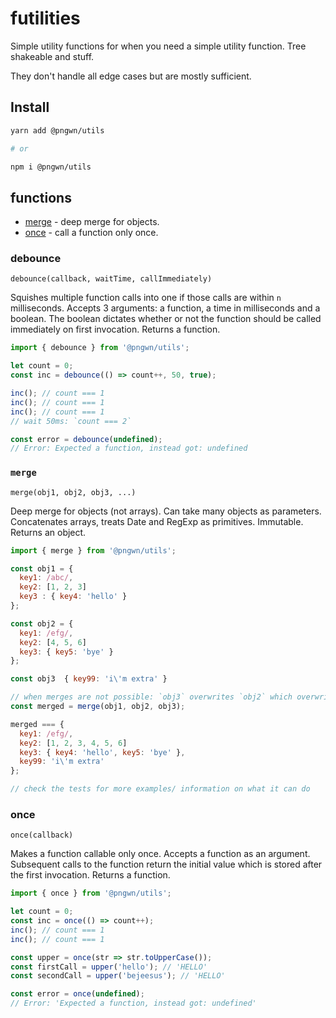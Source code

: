 # futilities

Simple utility functions for when you need a simple utility function. Tree shakeable and stuff.

They don't handle all edge cases but are mostly sufficient.

## Install

```bash
yarn add @pngwn/utils

# or

npm i @pngwn/utils
```

## functions

- [merge](#merge) - deep merge for objects.
- [once](#once) - call a function only once.

### debounce

`debounce(callback, waitTime, callImmediately)`

Squishes multiple function calls into one if those calls are within `n` milliseconds. Accepts 3 arguments: a function, a time in milliseconds and a boolean. The boolean dictates whether or not the function should be called immediately on first invocation. Returns a function.

```js
import { debounce } from '@pngwn/utils';

let count = 0;
const inc = debounce(() => count++, 50, true);

inc(); // count === 1
inc(); // count === 1
inc(); // count === 1
// wait 50ms: `count === 2`

const error = debounce(undefined);
// Error: Expected a function, instead got: undefined
```

### `merge`

`merge(obj1, obj2, obj3, ...)`

Deep merge for objects (not arrays). Can take many objects as parameters. Concatenates arrays, treats Date and RegExp as primitives. Immutable. Returns an object.

```js
import { merge } from '@pngwn/utils';

const obj1 = {
  key1: /abc/,
  key2: [1, 2, 3]
  key3 : { key4: 'hello' }
};

const obj2 = {
  key1: /efg/,
  key2: [4, 5, 6]
  key3: { key5: 'bye' }
};

const obj3  { key99: 'i\'m extra' }

// when merges are not possible: `obj3` overwrites `obj2` which overwrites `obj1`
const merged = merge(obj1, obj2, obj3);

merged === {
  key1: /efg/,
  key2: [1, 2, 3, 4, 5, 6]
  key3: { key4: 'hello', key5: 'bye' },
  key99: 'i\'m extra'
};

// check the tests for more examples/ information on what it can do
```

### once

`once(callback)`

Makes a function callable only once. Accepts a function as an argument. Subsequent calls to the function return the initial value which is stored after the first invocation. Returns a function.

```js
import { once } from '@pngwn/utils';

let count = 0;
const inc = once(() => count++);
inc(); // count === 1
inc(); // count === 1

const upper = once(str => str.toUpperCase());
const firstCall = upper('hello'); // 'HELLO'
const secondCall = upper('bejeesus'); // 'HELLO'

const error = once(undefined);
// Error: 'Expected a function, instead got: undefined'
```
